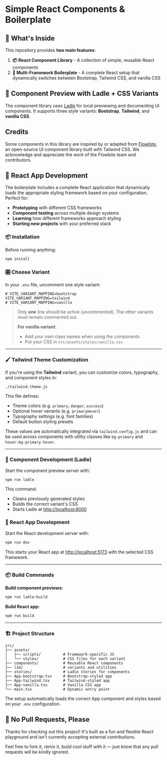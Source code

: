 # Simple React Components & Boilerplate

## 🎯 What's Inside

This repository provides **two main features**:

1. **📦 React Component Library** - A collection of simple, reusable React components
2. **🚀 Multi-Framework Boilerplate** - A complete React setup that dynamically switches between Bootstrap, Tailwind CSS, and vanilla CSS

## 🧪 Component Preview with Ladle + CSS Variants

The component library uses [Ladle](https://ladle.dev/) for local previewing and documenting UI components. It supports three style variants: **Bootstrap**, **Tailwind**, and **vanilla CSS**.

## Credits

Some components in this library are inspired by or adapted from [Flowbite](https://flowbite.com/), an open-source UI component library built with Tailwind CSS. We acknowledge and appreciate the work of the Flowbite team and contributors.

## 🚀 React App Development

The boilerplate includes a complete React application that dynamically loads the appropriate styling framework based on your configuration. Perfect for:

- **Prototyping** with different CSS frameworks
- **Component testing** across multiple design systems  
- **Learning** how different frameworks approach styling
- **Starting new projects** with your preferred stack

### 📦 Installation

Before running anything:

```bash
npm install
```

### 🎛️ Choose Variant

In your `.env` file, uncomment one style variant:

```dotenv
# VITE_VARIANT_MAPPING=bootstrap
VITE_VARIANT_MAPPING=tailwind
# VITE_VARIANT_MAPPING=vanilla
```

> Only **one** line should be active (uncommented). The other variants must remain commented out.
> 
> **For vanilla variant**: 
>   - Add your own class names when using the components
>   - Put your CSS in `src/assets/styles/vanilla.css`

---

### 🖌️ Tailwind Theme Customization

If you're using the **Tailwind** variant, you can customize colors, typography, and component styles in:

```
./tailwind.theme.js
```

This file defines:
- Theme colors (e.g. `primary`, `danger`, `success`)
- Optional hover variants (e.g. `primaryHover`)
- Typography settings (e.g. font families)
- Default button styling presets

These values are automatically integrated via `tailwind.config.js` and can be used across components with utility classes like `bg-primary` and `hover:bg-primary-hover`.

---

### 🧪 Component Development (Ladle)

Start the component preview server with:

```bash
npm run ladle
```

This command:
- Cleans previously generated styles
- Builds the correct variant's CSS
- Starts Ladle at [http://localhost:8000](http://localhost:8000)

### 🚀 React App Development

Start the React development server with:

```bash
npm run dev
```

This starts your React app at [http://localhost:5173](http://localhost:5173) with the selected CSS framework.

---

### 📦 Build Commands

**Build component previews:**
```bash
npm run ladle:build
```

**Build React app:**
```bash
npm run build
```

---

### 🏗️ Project Structure

```
src/
├── assets/
│   ├── scripts/          # Framework-specific JS
│   └── styles/           # CSS files for each variant
├── components/           # Reusable React components
├── lib/                  # variants and utilities
├── stories/              # Ladle stories for components
├── App-bootstrap.tsx     # Bootstrap-styled app
├── App-tailwind.tsx      # Tailwind-styled app
├── App-vanilla.tsx       # Vanilla CSS app
└── main.tsx              # Dynamic entry point
```

The setup automatically loads the correct App component and styles based on your `.env` configuration.

## 🛑 No Pull Requests, Please

Thanks for checking out this project! It's built as a fun and flexible React playground and isn't currently accepting external contributions.

Feel free to fork it, remix it, build cool stuff with it — just know that any pull requests will be kindly ignored.

